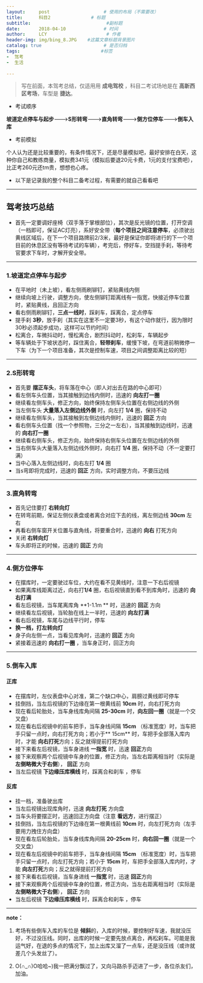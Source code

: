 ```yaml
---
layout:     post                    # 使用的布局（不需要改）
title:      科目2               # 标题 
subtitle:                            #副标题
date:       2018-04-10              # 时间
author:     LCY                      # 作者
header-img: img/bing_8.JPG    #这篇文章标题背景图片
catalog: true                       # 是否归档
tags:                              #标签
-  驾考
-  生活
  
---
```

> 写在前面，本驾考总结，仅适用用 **成电驾校** ，科目二考试场地是在 **高新西区考场**，车型是 **捷达**。

* 考试顺序

**坡道定点停车与起步**--->**S形转弯**--->**直角转弯**--->**侧方位停车**--->**倒车入库**

* 考前模拟

个人认为还是比较重要的，有条件情况下，还是尽量模拟吧，最好安排在白天，这种你自己和教练商量，模拟费341元（模拟后要退20元卡费，1元的支付宝费吧），比正考260元还tm贵，想想也心疼。

* 以下是记录我的整个科目二备考过程，有需要的就自己看看吧

---------------------------
## 驾考技巧总结

* 首先一定要调好座椅（双手落于掌根部位），其次是反光镜的位置，打开空调（一档即可，保证AC灯亮），系好安全带（**每个项目之间注意停车**，必须驶出黄线区域后，在下一个项目路牌前2/3米，最好是保证你即将进行的下一个项目前的休息区没有等待考试的车辆），考完后，停好车，空挡提手刹，等待考官要求下车时，才解开安全带。

----------------------------
### 1.坡道定点停车与起步

* 在平地时（未上坡），看左侧雨刷铆钉，紧贴黄线内侧
* 继续向坡上行驶，调整方向，使左侧铆钉距离线有一指宽，快接近停车位置时，紧贴黄线，且回正方向
* 看右侧雨刷铆钉，**三点一线时**，踩刹车，踩离合，定点停车
* 提手刹 **3秒**，放手刹（其实在这里不一定要3秒，有这个动作就行，因为限时30秒必须起步成功，这样可以节约时间）
* 松离合，车微抖动时，慢松离合，剧烈抖动时，松刹车，车辆起步
* 等车辆处于下坡状态时，踩住离合，**轻带刹车**，缓慢下坡，在弯道前稍微停一下车（为下一个项目准备，其次是控制车速，项目之间调整距离比较的短）

--------------------------------------------
### 2.S形转弯

* 首先要 **摆正车头**，将车落在中心（即人对出去在路的中心即可）
* 看左侧车头位置，当其接触到边线内侧时，迅速的 **向左打一圈** 
* 继续看左侧车头，修正方向，始终保持左侧车头位置在右侧边线的外侧
* 当左侧车头 **大量落入左侧边线外侧** 时，向左打 **1/4** 圈，保持不动
* 继续看左侧车头，当其接触到左侧边线内侧时，迅速的 **回正** 方向 
* 看右侧车头位置（找一个参照物，三分之一左右），当其接触到边线时，迅速的 **向右打一圈** 
* 继续看右侧车头，修正方向，始终保持右侧车头位置在左侧边线的外侧
* 当右侧车头大量落入左侧边线外侧时，向右打 **1/4** 圈，保持不动（不一定要打满）
* 当中心落入左侧边线时，向右左打 **1/4** 圈
* 当s弯即将完成时，迅速的 **回正** 方向，实时调整方向，不要压边线

--------------------------------------------

### 3.直角转弯
* 首先记住要打 **右转向灯**
* 在转弯前期，保证左侧仪表盘或者离合对应下去的线，离左侧边线 **30cm** 左右
* 再看右侧车窗开关位置与直角线，将要重合时，迅速的 **向右** 打死方向
* 关闭 **右转向灯**
* 车头即将正的时候，迅速的 **回正** 方向

--------------------------------------------
### 4.侧方位停车
* 在摆库时，一定要驶过车位，大约在看不见黄线时，注意一下右后视镜
* 如果离库线距离过近，向右打**1/4** 圈，右后视镜直到看不到库角时，迅速的 **向右打满** 
* 看左后视镜，当车尾离库角 **1-1.1m ** 时，迅速的  **回正** 方向
* 继续看左后视镜，当轮胎在线上一半时，迅速的 **向左打满** 
* 看右后视镜，车尾与边线平行时，停车
* **换一档，打左转向灯**
* 身子向左侧一点，当看见库角时，迅速的  **回正** 方向
* 紧接着迅速的 **向右打一圈** ，当车身正时，回正方向

---------------------------
### 5.倒车入库

#### 正库
* 在摆库时，左仪表盘中心对准，第二个缺口中心，肩膀过黄线即可停车
* 挂倒挡，当左后视镜的下边缘在第一根黄线前 **10cm** 时，向右打死方向
* 现在看后轮胎处，当车身线库角间隔 **25-30cm** 时，**向左回一圈**（就是一个交叉盘）
* 现在看右后视镜中的前车把手，当车身线间隔 **15cm** （标准宽度）时，当车把手只留一点时，向右打死方向；若小于** 15cm** 时，车把手全部落入库内时，才能 **向右打死**方向；反之就得提前打死方向
* 接下来看左后视镜，当车身进线 **一指宽** 时，迅速  **回正**方向
* 接下来观察两个后视镜中车身的位置，修正方向，当左右距离相当时（实际是 **左侧略微大于右侧**）， **回正** 方向
* 当左后视镜 **下边缘压库横线** 时，踩离合和刹车 ，停车


#### 反库
* 挂一档，准备驶出库
* 当左后视镜出现库角时，迅速 **向左打死** 方向盘
* 当车头将要摆正时，迅速回正方向盘（注意 **看远方**，进行摆正）
* 挂倒挡，当左后视镜的下边缘在第一根黄线前 **10cm** 时，向左打死方向（左手要用力拽住方向盘）
* 现在看左后轮胎处，当车身线库角间隔 **20-25cm** 时，**向右回一圈**（就是一个交叉盘）
* 现在看左后视镜中的前车把手，当车身线间隔 **15cm** （标准宽度）时，当车把手只留一点时，向左打死方向；若小于 **15cm** 时，车把手全部落入库内时，才能 **向左打死**方向；反之就得提前打死方向
* 接下来看右后视镜，当车身进线 **一指宽** 时，迅速  **回正**方向
* 接下来观察两个后视镜中车身的位置，修正方向，当左右距离相当时（实际是 **左侧略微大于右侧**）， **回正** 方向
* 当左后视镜 **下边缘压库横线** 时，踩离合和刹车 ，停车


--------------------
**note：**

1. 考场有些倒车入库的车位是 **倾斜**的，入库的时候，要控制好车速，我就没压好，不过没压线。同时，出库的时候一定要先放点离合，再松刹车。可能是我运气好，在退的多点的情况下，加上出库又溜了一点车，还是没压线（或许就差几个头发丝了）。

2. O(∩_∩)O哈哈~)我一把满分飘过了，又向马路杀手迈进了一步，各位杀友们，加油。
